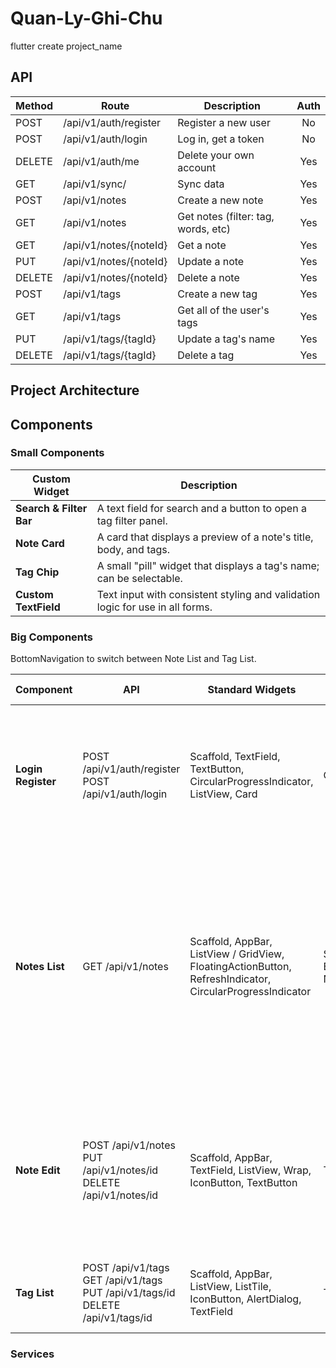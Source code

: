 # Quan-Ly-Ghi-Chu

flutter create project_name

## API

| Method | Route                  | Description                         | Auth |
| ------ | ---------------------- | ----------------------------------- | :--: |
| POST   | /api/v1/auth/register  | Register a new user                 |  No  |
| POST   | /api/v1/auth/login     | Log in, get a token                 |  No  |
| DELETE | /api/v1/auth/me        | Delete your own account             | Yes |
| GET    | /api/v1/sync/          | Sync data                           | Yes |
| POST   | /api/v1/notes          | Create a new note                   | Yes |
| GET    | /api/v1/notes          | Get notes (filter: tag, words, etc) | Yes |
| GET    | /api/v1/notes/{noteId} | Get a note                          | Yes |
| PUT    | /api/v1/notes/{noteId} | Update a note                       | Yes |
| DELETE | /api/v1/notes/{noteId} | Delete a note                       | Yes |
| POST   | /api/v1/tags           | Create a new tag                    | Yes |
| GET    | /api/v1/tags           | Get all of the user's tags          | Yes |
| PUT    | /api/v1/tags/{tagId}   | Update a tag's name                 | Yes |
| DELETE | /api/v1/tags/{tagId}   | Delete a tag                        | Yes |

## Project Architecture



## Components

### Small Components

| Custom Widget           | Description                                                                   |
| ----------------------- | ----------------------------------------------------------------------------- |
| **Search & Filter Bar** | A text field for search and a button to open a tag filter panel.              |
| **Note Card**           | A card that displays a preview of a note's title, body, and tags.             |
| **Tag Chip**            | A small "pill" widget that displays a tag's name; can be selectable.          |
| **Custom TextField**    | Text input with consistent styling and validation logic for use in all forms. |

### Big Components

BottomNavigation to switch between Note List and Tag List.

| Component          |  API  | Standard Widgets | Reusable Widgets | Description |
| ------------------ | ----- | ---------------- | ---------------- | ----------- |
| **Login <br> Register** | POST /api/v1/auth/register<br>POST /api/v1/auth/login | Scaffold, TextField, TextButton, CircularProgressIndicator, ListView, Card | CustomTextField | Input validation.<br />Includes a list of locally saved user profiles below the form for quick login selection. |
| **Notes List**     | GET /api/v1/notes | Scaffold, AppBar, ListView / GridView, FloatingActionButton, RefreshIndicator, CircularProgressIndicator | Search & Filter Bar<br>Note Card | Search & Filter bar next to Account button (right) on top. <br> Displays notes in a list or grid.<br> Pull-to-refresh action to sync data. Floating Action Button to create a new note. |
| **Note Edit**      | POST /api/v1/notes<br>PUT /api/v1/notes/id<br>DELETE /api/v1/notes/id | Scaffold, AppBar, TextField, ListView, Wrap, IconButton, TextButton | Tag Chip | Dynamic list of body blocks, can turn the current line into a text or checklist. Tag selection interface, save/delete actions. |
| **Tag List**       | POST /api/v1/tags<br>GET /api/v1/tags<br>PUT /api/v1/tags/id<br>DELETE /api/v1/tags/id | Scaffold, AppBar, ListView, ListTile, IconButton, AlertDialog, TextField | Tag Chip | A list of all user tags. Create, rename, deleting via dialogs. |


### Services


